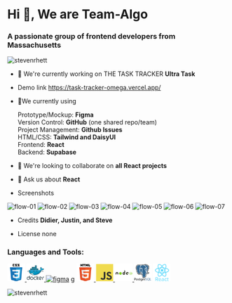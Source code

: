 <h1 class="center">Hi 👋, We are Team-Algo</h1>
<h3 class="center">A passionate group of frontend developers from Massachusetts</h3>

<p class="left"> <img src="https://komarev.com/ghpvc/?username=stevenrhett&label=Profile%20views&color=0e75b6&style=flat" alt="stevenrhett" /> </p>

- 🔭 We're currently working on THE TASK TRACKER  **Ultra Task**

- Demo link https://task-tracker-omega.vercel.app/

- 🌱We currently using 

   Prototype/Mockup: **Figma**<br>
   Version Control: **GitHub** (one shared repo/team)<br>
   Project Management: **Github Issues**<br>
   HTML/CSS: **Tailwind and DaisyUI**<br>
   Frontend: **React**<br>
   Backend: **Supabase**<br>

- 👯 We're looking to collaborate on **all React projects**

- 💬 Ask us about **React**

- Screenshots


![flow-01](https://user-images.githubusercontent.com/79732886/224586882-41510b36-c9b9-46f1-b4a3-80649658a02f.png)
![flow-02](https://user-images.githubusercontent.com/79732886/224587074-5c524221-97d2-4211-a339-2f0aa8ddf2d2.png)
![flow-03](https://user-images.githubusercontent.com/79732886/224587158-33a1c32a-1623-46d1-819c-4547559ce55b.png)
![flow-04](https://user-images.githubusercontent.com/79732886/224587159-85e3d859-ed60-4e89-a5da-c6fba6845308.png)
![flow-05](https://user-images.githubusercontent.com/79732886/224587160-cc8c61b0-8db2-4410-b99e-d6e539c9ceb9.png)
![flow-06](https://user-images.githubusercontent.com/79732886/224587163-3342b941-8dfa-429a-abbf-88b958bebb15.png)
![flow-07](https://user-images.githubusercontent.com/79732886/224587164-dbb3af52-a87d-438e-b365-4a38186624fc.png)


- Credits **Didier, Justin, and Steve**

- License none
<h3 class="left"></h3>
<p class="left">
</p>
<h3 class="left">Languages and Tools:</h3>
<p class="left"><a href="https://www.w3schools.com/css/" target="_blank" rel="noreferrer"> <img src="https://raw.githubusercontent.com/devicons/devicon/master/icons/css3/css3-original-wordmark.svg" alt="css3" width="40" height="40"/> </a> <a href="https://www.docker.com/" target="_blank" rel="noreferrer"> <img src="https://raw.githubusercontent.com/devicons/devicon/master/icons/docker/docker-original-wordmark.svg" alt="docker" width="40" height="40"/> </a> <a href="https://www.figma.com/" target="_blank" rel="noreferrer"> <img src="https://www.vectorlogo.zone/logos/figma/figma-icon.svg" alt="figma" width="40" height="40"/></a> g  <a href="https://www.w3.org/html/" target="_blank" rel="noreferrer"> <img src="https://raw.githubusercontent.com/devicons/devicon/master/icons/html5/html5-original-wordmark.svg" alt="html5" width="40" height="40"/> </a> <a href="https://developer.mozilla.org/en-US/docs/Web/JavaScript" target="_blank" rel="noreferrer"><img src="https://raw.githubusercontent.com/devicons/devicon/master/icons/javascript/javascript-original.svg" alt="javascript" width="40" height="40"/> </a>    <a href="https://nodejs.org" target="_blank" rel="noreferrer"> <img src="https://raw.githubusercontent.com/devicons/devicon/master/icons/nodejs/nodejs-original-wordmark.svg" alt="nodejs" width="40" height="40"/></a><a href="https://www.postgresql.org" target="_blank" rel="noreferrer"> <img src="https://raw.githubusercontent.com/devicons/devicon/master/icons/postgresql/postgresql-original-wordmark.svg" alt="postgresql" width="40" height="40"/></a> <a href="https://reactjs.org/" target="_blank" rel="noreferrer"> <img src="https://raw.githubusercontent.com/devicons/devicon/master/icons/react/react-original-wordmark.svg" alt="react" width="40" height="40"/> </a></p><p><img  src="https://github-readme-stats.vercel.app/api/top-langs?username=stevenrhett&show_icons=true&locale=en&layout=compact" alt="stevenrhett" /></p>
